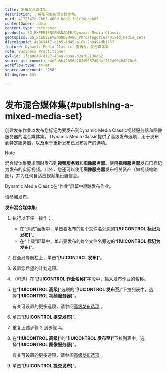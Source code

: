 ```yaml
---
title: 发布混合媒体集
description: 了解如何发布混合媒体集。
uuid: 4172347c-7bb3-468d-bda2-fd1c26ccab85
contentOwner: admin
content-type: reference
products: SG_EXPERIENCEMANAGER/Dynamic-Media-Classic
geptopics: SG_SCENESEVENONDEMAND_PK/categories/mixed_media_sets
discoiquuid: 4e8694f7-c1b5-4d45-a18b-2b9494db1757
feature: Dynamic Media Classic，查看器，混合媒体集
role: Business Practitioner
exl-id: 1fca9640-d127-454a-b3aa-b2ac82136e62
source-git-commit: c4e2b8b42b56420269087d0d4f262490464270c0
workflow-type: tm+mt
source-wordcount: '258'
ht-degree: 55%

---
```


# 发布混合媒体集{#publishing-a-mixed-media-set}

创建发布作业以发布您标记为要发布到Dynamic Media Classic视频服务器和图像服务器的混合媒体集。 Dynamic Media Classic提供了高级发布选项，用于发布到特定服务器，以及用于重新发布已发布资产的选项。

>[!NOTE]
>
>混合媒体集要求同时发布到&#x200B;**视频服务器**&#x200B;和&#x200B;**图像服务器**。使用&#x200B;**视频服务器**&#x200B;发布已标记为发布的实际视频。此外，您还可以使用&#x200B;**图像服务器**&#x200B;发布相关资产（如视频缩略图），并为任何自适应视频集设置信息。

Dynamic Media Classic在“作业”屏幕中跟踪发布作业。

请参阅[发布](publishing-files.md#publishing_files)。

<!-- 

Comment Type: remark
Last Modified By: unknown unknown 
Last Modified Date: 

<p>RB: Updated the following steps as per Cynthia email, 11/9/2012, added 11/12/2012</p>

 -->

**发布混合媒体集:**

1. 执行以下任一操作：

   * 在“浏览”面板中，单击要发布的每个文件名旁边的“**[!UICONTROL 标记为发布]**”。
   * 在“上载”屏幕中，单击要发布的每个文件名旁边的“**[!UICONTROL 标记为发布]**”。

1. 在全局导航栏上，单击“**[!UICONTROL 发布]**”。
1. 设置您希望的计划选项。
1. （可选）在“**[!UICONTROL 作业名称]**”字段中，输入发布作业的名称。
1. 在“**[!UICONTROL 高级]**”选项的“**[!UICONTROL 发布至]**”下拉列表中，选择“**[!UICONTROL 视频服务器]**”。

   有关可设置的更多选项，请参阅[高级发布选项](publishing-files.md#advanced_publish_options) 。

1. 单击“**[!UICONTROL 提交发布]**”。
1. 重复上述步骤 2 到步骤 4。
1. 在“**[!UICONTROL 高级]**”的“**[!UICONTROL 发布至]**”下拉列表中，选择“**[!UICONTROL 图像服务器]**”。

   有关可设置的更多选项，请参阅[高级发布选项](publishing-files.md#advanced_publish_options) 。

1. 单击“**[!UICONTROL 提交发布]**”。
